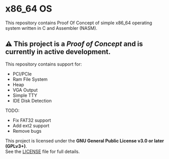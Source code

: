 # x86_64 OS
This repository contains Proof Of Concept of simple x86_64 operating system written in C and Assembler (NASM).

## ⚠️ This project is a *Proof of Concept* and is currently in active development.


This repository contains support for:
 - PCI/PCIe
 - Ram File System
 - Heap
 - VGA Output
 - Simple TTY
 - IDE Disk Detection
   
 TODO:
  - Fix FAT32 support
  - Add ext2 support
  - Remove bugs

This project is licensed under the **GNU General Public License v3.0 or later (GPLv3+)**.  
See the [LICENSE](./LICENSE) file for full details.
